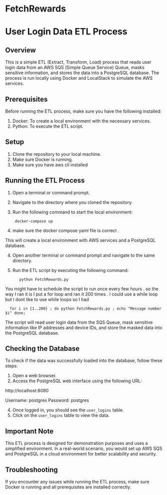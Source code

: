 # FetchRewards
# User Login Data ETL Process

## Overview

This is a simple ETL (Extract, Transform, Load) process that reads user login data from an AWS SQS (Simple Queue Service) Queue, masks sensitive information, and stores the data into a PostgreSQL database. The process is run locally using Docker and LocalStack to simulate the AWS services.

## Prerequisites

Before running the ETL process, make sure you have the following installed:

1. Docker: To create a local environment with the necessary services.
2. Python: To execute the ETL script.

## Setup

1. Clone the repository to your local machine.
2. Make sure Docker is running.
3. Make sure you have aws cli installed 

## Running the ETL Process

1. Open a terminal or command prompt.
2. Navigate to the directory where you cloned the repository.
3. Run the following command to start the local environment:

        docker-compose up 


4. make sure the docker compose yaml file is correct .


This will create a local environment with AWS services and a PostgreSQL database.

4. Open another terminal or command prompt and navigate to the same directory.
5. Run the ETL script by executing the following command:

          python FetchRewards.py

You might have to schedule the script to run once every few hours . so the way I ran it is I put a for loop and ran it 200 times . I could use a while loop but I dont like to use while loops so I had 

      for i in {1..200} ; do python FetchRewards.py ; echo "Message number $i" done; 

The script will read user login data from the SQS Queue, mask sensitive information like IP addresses and device IDs, and store the masked data into the PostgreSQL database.

## Checking the Database

To check if the data was successfully loaded into the database, follow these steps:

1. Open a web browser.
2. Access the PostgreSQL web interface using the following URL:

http://localhost:8080

Username: postgres
Password: postgres


4. Once logged in, you should see the `user_logins` table.
5. Click on the `user_logins` table to view the data.

## Important Note

This ETL process is designed for demonstration purposes and uses a simplified environment. In a real-world scenario, you would set up AWS SQS and PostgreSQL in a cloud environment for better scalability and security.






## Troubleshooting

If you encounter any issues while running the ETL process, make sure Docker is running and all prerequisites are installed correctly.

